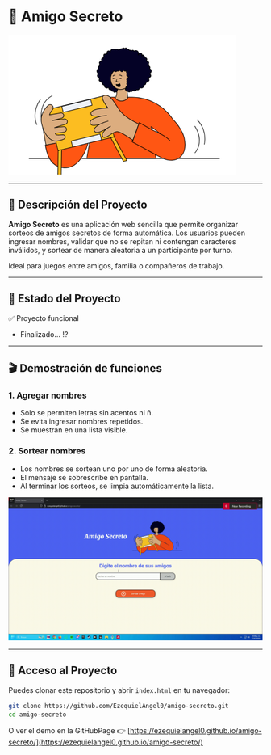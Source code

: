 # 🎁 Amigo Secreto

![Portada](assets/amigo-secreto.png)

---

## 📌 Descripción del Proyecto

**Amigo Secreto** es una aplicación web sencilla que permite organizar sorteos de amigos secretos de forma automática. Los usuarios pueden ingresar nombres, validar que no se repitan ni contengan caracteres inválidos, y sortear de manera aleatoria a un participante por turno.

Ideal para juegos entre amigos, familia o compañeros de trabajo.

---

## 🚧 Estado del Proyecto

✅ Proyecto funcional  
- Finalizado... ⁉️

---

## 🎬 Demostración de funciones

### 1. Agregar nombres

- Solo se permiten letras sin acentos ni ñ.
- Se evita ingresar nombres repetidos.
- Se muestran en una lista visible.

### 2. Sortear nombres

- Los nombres se sortean uno por uno de forma aleatoria.
- El mensaje se sobrescribe en pantalla.
- Al terminar los sorteos, se limpia automáticamente la lista.

![Demostración](assets/amigo-secreto.gif)

---

## 🔗 Acceso al Proyecto

Puedes clonar este repositorio y abrir `index.html` en tu navegador:

```bash
git clone https://github.com/EzequielAngel0/amigo-secreto.git
cd amigo-secreto

```
O ver el demo en la GitHubPage
👉 [https://ezequielangel0.github.io/amigo-secreto/](https://ezequielangel0.github.io/amigo-secreto/)
